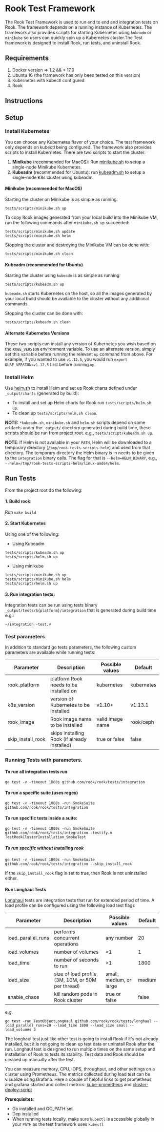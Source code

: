 # Rook Test Framework

The Rook Test Framework is used to run end to end and integration tests on Rook. The framework depends on a running instance of Kubernetes.
The framework also provides scripts for starting Kubernetes using `kubeadm` or `minikube` so users can
quickly spin up a Kubernetes cluster.The Test framework is designed to install Rook, run tests, and uninstall Rook.

## Requirements
1. Docker version => 1.2 && < 17.0
2. Ubuntu 16 (the framework has only been tested on this version)
3. Kubernetes with kubectl configured
4. Rook

## Instructions

## Setup

### Install Kubernetes
You can choose any Kubernetes flavor of your choice.  The test framework only depends on kubectl being configured.
The framework also provides scripts to install Kubernetes. There are two scripts to start the cluster:
1. **Minikube** (recommended for MacOS): Run [minikube.sh](/tests/scripts/minikube.sh) to setup a single-node Minikube Kubernetes.
1. **Kubeadm** (recommended for Ubuntu): run [kubeadm.sh](/tests/scripts/kubeadm.sh) to setup a single-node K8s cluster using kubeadm

#### Minikube (recommended for MacOS)
Starting the cluster on Minikube is as simple as running:
```console
tests/scripts/minikube.sh up
```

To copy Rook images generated from your local build into the Minikube VM, run the following commands after `minikube.sh up` succeeded:
```
tests/scripts/minikube.sh update
tests/scripts/minikube.sh helm
```

Stopping the cluster and destroying the Minikube VM can be done with:
```console
tests/scripts/minikube.sh clean
```

#### Kubeadm (recommended for Ubuntu)
Starting the cluster using `kubeadm` is as simple as running:
```console
tests/scripts/kubeadm.sh up
```

`kubeadm.sh` starts Kubernetes on the host, so all the images generated by your local build should be available to the cluster without any additional commands.

Stopping the cluster can be done with:
```console
tests/scripts/kubeadm.sh clean
```

#### Alternate Kubernetes Versions
These two scripts can install any version of Kubernetes you wish based on the `KUBE_VERSION` environment variable.
To use an alternate version, simply set this variable before running the relevant `up` command from above.
For example, if you wanted to use `v1.12.5`, you would run `export KUBE_VERSION=v1.12.5` first before running `up`.

### Install Helm
Use [helm.sh](/tests/scripts/helm.sh) to install Helm and set up Rook charts defined under `_output/charts` (generated by build):

- To install and set up Helm charts for Rook run `tests/scripts/helm.sh up`.
- To clean up `tests/scripts/helm.sh clean`.

**NOTE:** `*kubeadm.sh`, `minikube.sh` and `helm.sh` scripts depend on some artifacts under the `_output/` directory generated during build time,
these scripts should be run from project root. e.g., `tests/script/kubeadm.sh up`.

**NOTE**: If Helm is not available in your `PATH`, Helm will be downloaded to a temporary directory (`/tmp/rook-tests-scripts-helm`) and used from that directory.
The temporary directory the Helm binary is in needs to be given to the `integration` binary calls. The flag for that is `--helm=HELM_BINARY`, e.g., `--helm=/tmp/rook-tests-scripts-helm/linux-amd64/helm`.

## Run Tests
From the project root do the following:
#### 1. Build rook:
Run `make build`

#### 2. Start Kubernetes
Using one of the following:

- Using Kubeadm
```
tests/scripts/kubeadm.sh up
tests/scripts/helm.sh up
```
- Using minikube
```
tests/scripts/minikube.sh up
tests/scripts/minikube.sh helm
tests/scripts/helm.sh up
```

#### 3. Run integration tests:
Integration tests can be run using tests binary `_output/tests/${platform}/integration` that is generated during build time e.g.:
```
~/integration -test.v
```

### Test parameters
In addition to standard go tests parameters, the following custom parameters are available while running tests:

| Parameter         | Description                                  | Possible values  | Default           |
| ----------------- | -------------------------------------------- | ---------------- | ----------------- |
| rook_platform     | platform Rook needs to be installed on       | kubernetes       | kubernetes        |
| k8s_version       | version of Kubernetes to be installed        | v1.10+            | v1.13.1          |
| rook_image        | Rook image name to be installed              | valid image name | rook/ceph         |
| skip_install_rook | skips installing Rook (if already installed) | true or false    | false             |

### Running Tests with parameters.
#### To run all integration tests run
```
go test -v -timeout 1800s github.com/rook/rook/tests/integration
```

#### To run a specific suite (uses regex)
```
go test -v -timeout 1800s -run SmokeSuite github.com/rook/rook/tests/integration
```

#### To run specific tests inside a suite:
```
go test -v -timeout 1800s -run SmokeSuite github.com/rook/rook/tests/integration -testify.m TestRookClusterInstallation_SmokeTest
```

##### To run specific without installing rook
```
go test -v -timeout 1800s -run SmokeSuite github.com/rook/rook/tests/integration --skip_install_rook
```
If the `skip_install_rook` flag is set to true, then Rook is not uninstalled either.

#### Run Longhaul Tests
[Longhaul](/tests/block/k8s/longhaul) tests are integration tests that run for extended period of time. A load profile can be configured
using the following load test flags

| Parameter          | Description                                       | Possible values         | Default |
| ------------------ | ------------------------------------------------- | ----------------------- | ------- |
| load_parallel_runs | performs concurrent operations                    | any number              | 20      |
| load_volumes       | number of volumes                                 | >1                      | 1       |
| load_time          | number of seconds to run                          | >1                      | 1800    |
| load_size          | size of load profile (3M, 10M, or 50M per thread) | small, medium, or large | medium  |
| enable_chaos       | kill random pods in Rook cluster                  | true or false           | false   |

e.g.
```
go test -run TestObjectLongHaul github.com/rook/rook/tests/longhaul --load_parallel_runs=20 --load_time 1800 --load_size small --load_volumes 3
```
The longhaul test just like other test is going to install Rook if it's not already installed, but it is not going to clean up test data or uninstall Rook after the run.
Longhaul test is designed to run multiple times on the same setup and installation of Rook to tests its stability. Test data and Rook should be cleaned up manually after the test.


You can measure memory, CPU, IOPS, throughput, and other settings on a cluster using Prometheus. The metrics collected during load test can be visualize using Grafana.
Here a couple of helpful links to get prometheus and grafana started and collect metrics:
[kube-prometheus](https://github.com/coreos/prometheus-operator/tree/master/contrib/kube-prometheus) and [cluster-deploy-script](https://github.com/coreos/prometheus-operator/blob/master/contrib/kube-prometheus/hack/cluster-monitoring/deploy)

**Prerequisites**:
* Go installed and GO_PATH set
* Dep installed
* When running tests locally, make sure `kubectl` is accessible globally in your `PATH` as the test framework uses `kubectl`
